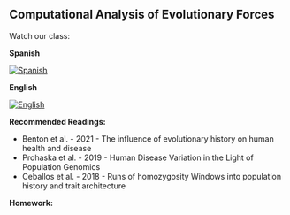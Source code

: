 ## Computational Analysis of Evolutionary Forces 

Watch our class:

**Spanish**

[![Spanish](https://img.youtube.com/vi/IhkkhgQ0qs0/0.jpg)](https://youtube.com/watch?v=IhkkhgQ0qs0)

**English** 

[![English](https://img.youtube.com/vi/cBQmOAiOBk00.jpg)](https://youtube.com/watch?v=cBQmOAiOBk0)

**Recommended Readings:**
- Benton et al. - 2021 - The influence of evolutionary history on human health and disease
- Prohaska et al. - 2019 - Human Disease Variation in the Light of Population Genomics
- Ceballos et al. - 2018 - Runs of homozygosity Windows into population history and trait architecture


**Homework:**
